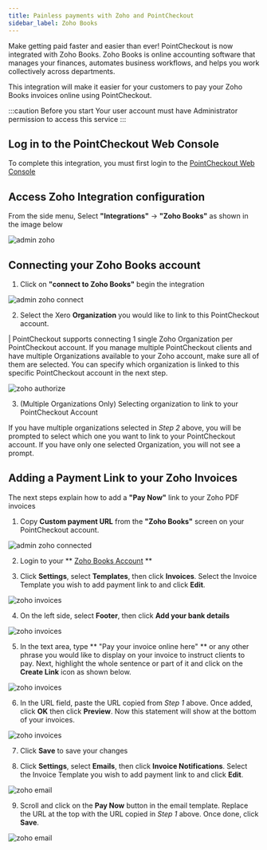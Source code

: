 ```yaml
---
title: Painless payments with Zoho and PointCheckout
sidebar_label: Zoho Books
---
```


Make getting paid faster and easier than ever! PointCheckout is now integrated with Zoho Books. Zoho Books is online accounting software that manages your finances, automates business workflows, and helps you work collectively across departments.

This integration will make it easier for your customers to pay your Zoho Books invoices online using PointCheckout.

:::caution Before you start
Your user account must have Administrator permission to access this service
:::

## Log in to the PointCheckout Web Console

To complete this integration, you must first login to the [PointCheckout Web Console](/guides/portal/login)

## Access Zoho Integration configuration

From the side menu, Select **"Integrations"** -> **"Zoho Books"** as shown in the image below

![admin zoho](/img/docs/integrate/3rd-party/zoho/admin.png)

## Connecting your Zoho Books account

1. Click on **"connect to Zoho Books"** begin the integration

![admin zoho connect](/img/docs/integrate/3rd-party/zoho/connect.png)

2. Select the Xero **Organization** you would like to link to this PointCheckout account.

| PointCheckout supports connecting 1 single Zoho Organization per PointCheckout account. If you manage multiple PointCheckout clients and have multiple Organizations available to your Zoho account, make sure all of them are selected. You can specify which organization is linked to this specific PointCheckout account in the next step.

![zoho authorize](/img/docs/integrate/3rd-party/zoho/authorize.png)

3. (Multiple Organizations Only) Selecting organization to link to your PointCheckout Account

If you have multiple organizations selected in _Step 2_ above, you will be prompted to select which one you want to link to your PointCheckout account. If you have only one selected Organization, you will not see a prompt.

## Adding a Payment Link to your Zoho Invoices

The next steps explain how to add a **"Pay Now"** link to your Zoho PDF invoices

1. Copy **Custom payment URL** from the **"Zoho Books"** screen on your PointCheckout account.

![admin zoho connected](/img/docs/integrate/3rd-party/zoho/connected.png)

2. Login to your ** [Zoho Books Account](https://accounts.zoho.com/signin?servicename=ZohoBooks) **

3. Click **Settings**, select **Templates**, then click **Invoices**. Select the Invoice Template you wish to add payment link to and click **Edit**.

![zoho invoices](/img/docs/integrate/3rd-party/zoho/invoice_1.png)

4. On the left side, select **Footer**, then click **Add your bank details**

![zoho invoices](/img/docs/integrate/3rd-party/zoho/invoice_2.png)

5. In the text area, type ** "Pay your invoice online here" ** or any other phrase you would like to display on your invoice to instruct clients to pay. Next, highlight the whole sentence or part of it and click on the **Create Link** icon as shown below.

![zoho invoices](/img/docs/integrate/3rd-party/zoho/invoice_3.png)

6. In the URL field, paste the URL copied from _Step 1_ above. Once added, click **OK** then click **Preview**. Now this statement will show at the bottom of your invoices.

![zoho invoices](/img/docs/integrate/3rd-party/zoho/invoice_4.png)

7. Click **Save** to save your changes

8. Click **Settings**, select **Emails**, then click **Invoice Notifications**. Select the Invoice Template you wish to add payment link to and click **Edit**.

![zoho email](/img/docs/integrate/3rd-party/zoho/email_1.png)

9. Scroll and click on the **Pay Now** button in the email template. Replace the URL at the top with the URL copied in _Step 1_ above. Once done, click **Save**.

![zoho email](/img/docs/integrate/3rd-party/zoho/email_2.png)
